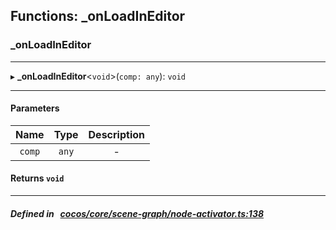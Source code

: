 ## Functions: _onLoadInEditor

### _onLoadInEditor


___
▸ **_onLoadInEditor**<`void`\>(`comp: any`): `void`
___


#### Parameters

| Name | Type | Description |
| :------: | :------: | :------: |
| `comp` | `any` | - |

#### Returns `void` 
___


##### Defined in &nbsp;   [cocos/core/scene-graph/node-activator.ts:138](https://github.com/cocos-creator/engine/blob/c7bf6b8a9/cocos/core/scene-graph/node-activator.ts#L138)&nbsp;
